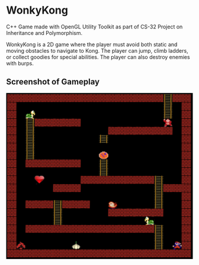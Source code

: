 # WonkyKong
C++ Game made with OpenGL Utility Toolkit as part of CS-32 Project on Inheritance and Polymorphism.

WonkyKong is a 2D game where the player must avoid both static and moving obstacles to navigate to Kong. The player can jump, climb ladders, or collect goodies for special abilities. The player can also destroy enemies with burps.

## Screenshot of Gameplay
![Screenshot of Gameplay](image.png)